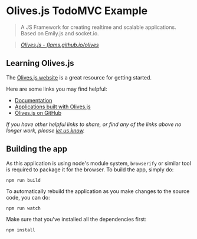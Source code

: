# Olives.js TodoMVC Example

> A JS Framework for creating realtime and scalable applications. Based on Emily.js and socket.io.

> _[Olives.js - flams.github.io/olives](http://flams.github.io/olives)_


## Learning Olives.js

The [Olives.js website](http://flams.github.io/olives) is a great resource for getting started.

Here are some links you may find helpful:

* [Documentation](http://flams.github.io/olives/docs/latest)
* [Applications built with Olives.js](http://flams.github.io/olives/#liveexamples)
* [Olives.js on GitHub](https://github.com/flams/olives)

_If you have other helpful links to share, or find any of the links above no longer work, please [let us know](https://github.com/tastejs/tobuymvc/issues)._

## Building the app

As this application is using node's module system, `browserify` or similar tool is required to package it for the browser. To build the app, simply do:

```
npm run build
```

To automatically rebuild the application as you make changes to the source code, you can do:

```
npm run watch
```

Make sure that you've installed all the dependencies first:

```
npm install
```
